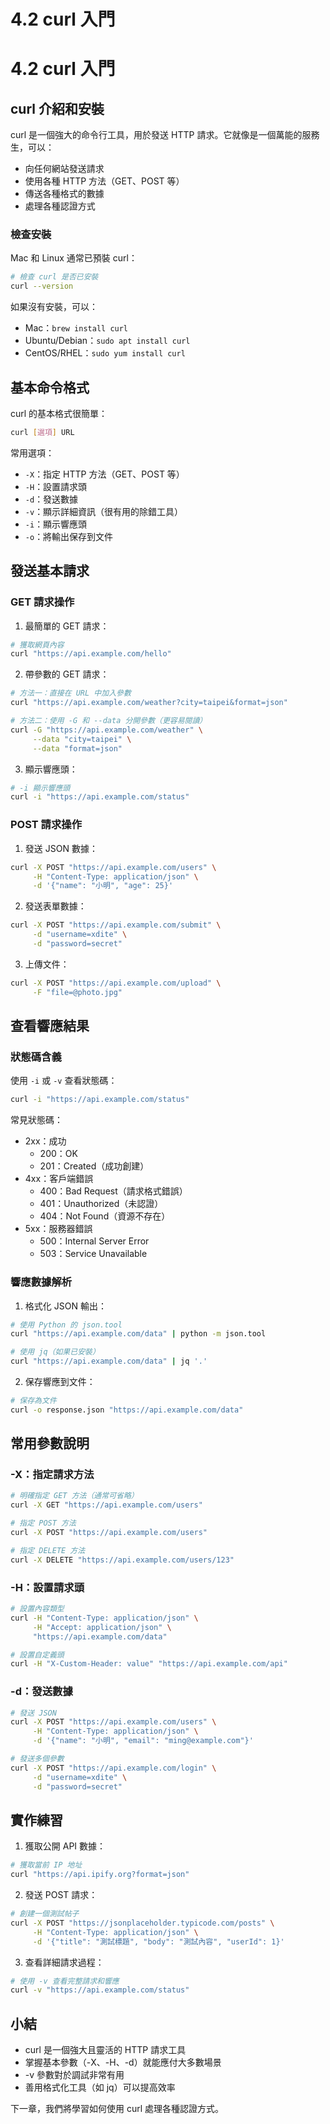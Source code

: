 # 4.2 curl 入門
 
# 4.2 curl 入門

## curl 介紹和安裝

curl 是一個強大的命令行工具，用於發送 HTTP 請求。它就像是一個萬能的服務生，可以：
- 向任何網站發送請求
- 使用各種 HTTP 方法（GET、POST 等）
- 傳送各種格式的數據
- 處理各種認證方式

### 檢查安裝

Mac 和 Linux 通常已預裝 curl：
```bash
# 檢查 curl 是否已安裝
curl --version
```

如果沒有安裝，可以：
- Mac：`brew install curl`
- Ubuntu/Debian：`sudo apt install curl`
- CentOS/RHEL：`sudo yum install curl`

## 基本命令格式

curl 的基本格式很簡單：
```bash
curl [選項] URL
```

常用選項：
- `-X`：指定 HTTP 方法（GET、POST 等）
- `-H`：設置請求頭
- `-d`：發送數據
- `-v`：顯示詳細資訊（很有用的除錯工具）
- `-i`：顯示響應頭
- `-o`：將輸出保存到文件

## 發送基本請求

### GET 請求操作

1. 最簡單的 GET 請求：
```bash
# 獲取網頁內容
curl "https://api.example.com/hello"
```

2. 帶參數的 GET 請求：
```bash
# 方法一：直接在 URL 中加入參數
curl "https://api.example.com/weather?city=taipei&format=json"

# 方法二：使用 -G 和 --data 分開參數（更容易閱讀）
curl -G "https://api.example.com/weather" \
     --data "city=taipei" \
     --data "format=json"
```

3. 顯示響應頭：
```bash
# -i 顯示響應頭
curl -i "https://api.example.com/status"
```

### POST 請求操作

1. 發送 JSON 數據：
```bash
curl -X POST "https://api.example.com/users" \
     -H "Content-Type: application/json" \
     -d '{"name": "小明", "age": 25}'
```

2. 發送表單數據：
```bash
curl -X POST "https://api.example.com/submit" \
     -d "username=xdite" \
     -d "password=secret"
```

3. 上傳文件：
```bash
curl -X POST "https://api.example.com/upload" \
     -F "file=@photo.jpg"
```

## 查看響應結果

### 狀態碼含義

使用 `-i` 或 `-v` 查看狀態碼：
```bash
curl -i "https://api.example.com/status"
```

常見狀態碼：
- 2xx：成功
  - 200：OK
  - 201：Created（成功創建）
- 4xx：客戶端錯誤
  - 400：Bad Request（請求格式錯誤）
  - 401：Unauthorized（未認證）
  - 404：Not Found（資源不存在）
- 5xx：服務器錯誤
  - 500：Internal Server Error
  - 503：Service Unavailable

### 響應數據解析

1. 格式化 JSON 輸出：
```bash
# 使用 Python 的 json.tool
curl "https://api.example.com/data" | python -m json.tool

# 使用 jq（如果已安裝）
curl "https://api.example.com/data" | jq '.'
```

2. 保存響應到文件：
```bash
# 保存為文件
curl -o response.json "https://api.example.com/data"
```

## 常用參數說明

### -X：指定請求方法
```bash
# 明確指定 GET 方法（通常可省略）
curl -X GET "https://api.example.com/users"

# 指定 POST 方法
curl -X POST "https://api.example.com/users"

# 指定 DELETE 方法
curl -X DELETE "https://api.example.com/users/123"
```

### -H：設置請求頭
```bash
# 設置內容類型
curl -H "Content-Type: application/json" \
     -H "Accept: application/json" \
     "https://api.example.com/data"

# 設置自定義頭
curl -H "X-Custom-Header: value" "https://api.example.com/api"
```

### -d：發送數據
```bash
# 發送 JSON
curl -X POST "https://api.example.com/users" \
     -H "Content-Type: application/json" \
     -d '{"name": "小明", "email": "ming@example.com"}'

# 發送多個參數
curl -X POST "https://api.example.com/login" \
     -d "username=xdite" \
     -d "password=secret"
```

## 實作練習

1. 獲取公開 API 數據：
```bash
# 獲取當前 IP 地址
curl "https://api.ipify.org?format=json"
```

2. 發送 POST 請求：
```bash
# 創建一個測試帖子
curl -X POST "https://jsonplaceholder.typicode.com/posts" \
     -H "Content-Type: application/json" \
     -d '{"title": "測試標題", "body": "測試內容", "userId": 1}'
```

3. 查看詳細請求過程：
```bash
# 使用 -v 查看完整請求和響應
curl -v "https://api.example.com/status"
```

## 小結

- curl 是一個強大且靈活的 HTTP 請求工具
- 掌握基本參數（-X、-H、-d）就能應付大多數場景
- -v 參數對於調試非常有用
- 善用格式化工具（如 jq）可以提高效率

下一章，我們將學習如何使用 curl 處理各種認證方式。
```